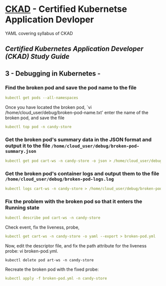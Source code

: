 
 # [CKAD](http://www.cncf.io) - Certified Kubernetse Application Devloper 
YAML covering syllabus of CKAD

## _Certified Kubernetes Application Developer (CKAD) Study Guide_
 

## 3 - Debugging in Kubernetes -   


### Find the broken pod and save the pod name to the file



```yaml
kubectl get pods --all-namespaces
```

Once you have located the broken pod, `vi /home/cloud_user/debug/broken-pod-name.txt'
enter the name of the broken pod, and save the file

```yaml
kubectl top pod -n candy-store
```
### Get the broken pod's summary data in the JSON format and output it to the file `/home/cloud_user/debug/broken-pod-summary.json`

```yaml
kubectl get pod cart-ws -n candy-store -o json > /home/cloud_user/debug/broken-pod-summary.json
```
### Get the broken pod's container logs and output them to the file `/home/cloud_user/debug/broken-pod-logs.log`

```yaml
kubectl logs cart-ws -n candy-store > /home/cloud_user/debug/broken-pod-logs.log
```

### Fix the problem with the broken pod so that it enters the Running state

```yaml
kubectl describe pod cart-ws -n candy-store 
```
Check event, fix the liveness, probe,

```yaml 
kubectl get cart-ws -n candy-store -o yaml --export > broken-pod.yml
```
Now, edit the descriptor file, and fix the path attribute for the liveness probe: vi broken-pod.yml.
```
kubectl delete pod art-ws -n candy-store 
```


Recreate the broken pod with the fixed probe:

```yaml
kubectl apply -f broken-pod.yml -n candy-store
```

